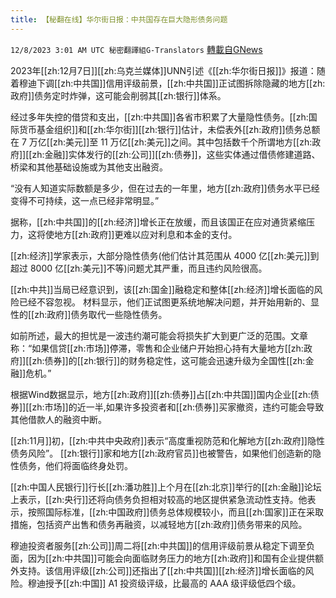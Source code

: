 ```yaml
---
title: 【秘翻在线】华尔街日报：中共国存在巨大隐形债务问题
---
```

`12/8/2023 3:01 AM UTC 秘密翻譯組G-Translators` [轉載自GNews](https://gnews.org/articles/2084663)

2023年[[zh:12月7日]][[zh:乌克兰媒体]]UNN引述《[[zh:华尔街日报]]》报道：随着穆迪下调[[zh:中共国]]信用评级前景，[[zh:中共国]]正试图拆除隐藏的地方[[zh:政府]]债务定时炸弹，这可能会削弱其[[zh:银行]]体系。

经过多年失控的借贷和支出，[[zh:中共国]]各省市积累了大量隐性债务。[[zh:国际货币基金组织]]和[[zh:华尔街]][[zh:银行]]估计，未偿表外[[zh:政府]]债务总额在 7 万亿[[zh:美元]]至 11 万亿[[zh:美元]]之间。其中包括数千个所谓地方[[zh:政府]][[zh:金融]]实体发行的[[zh:公司]][[zh:债券]]，这些实体通过借债修建道路、桥梁和其他基础设施或为其他支出融资。

“没有人知道实际数额是多少，但在过去的一年里，地方[[zh:政府]]债务水平已经变得不可持续，这一点已经非常明显。”

据称，[[zh:中共国]]的[[zh:经济]]增长正在放缓，而且该国正在应对通货紧缩压力，这将使地方[[zh:政府]]更难以应对利息和本金的支付。

[[zh:经济]]学家表示，大部分隐性债务(他们估计其范围从 4000 亿[[zh:美元]]到超过 8000 亿[[zh:美元]]不等)问题尤其严重，而且违约风险很高。

[[zh:中共]]当局已经意识到，该[[zh:国金]]融稳定和整体[[zh:经济]]增长面临的风险已经不容忽视。 材料显示，他们正试图更系统地解决问题，并开始用新的、显性的[[zh:政府]]债务取代一些隐性债务。

如前所述，最大的担忧是一波违约潮可能会将损失扩大到更广泛的范围。文章称：“如果信贷[[zh:市场]]停滞，零售和企业储户开始担心持有大量地方[[zh:政府]][[zh:债券]]的[[zh:银行]]的财务稳定性，这可能会迅速升级为全国性[[zh:金融]]危机。”

根据Wind数据显示，地方[[zh:政府]][[zh:债券]]占[[zh:中共国]]国内企业[[zh:债券]][[zh:市场]]的近一半,如果许多投资者和[[zh:债券]]买家撤资，违约可能会导致其他借款人的融资中断。

[[zh:11月]]初，[[zh:中共中央政府]]表示“高度重视防范和化解地方[[zh:政府]]隐性债务风险”。 [[zh:银行]]家和地方[[zh:政府官员]]也被警告，如果他们创造新的隐性债务，他们将面临终身处罚。

[[zh:中国人民银行]]行长[[zh:潘功胜]]上个月在[[zh:北京]]举行的[[zh:金融]]论坛上表示，[[zh:央行]]还将向债务负担相对较高的地区提供紧急流动性支持。他表示，按照国际标准，[[zh:中国政府]]债务总体规模较小，而且[[zh:国家]]正在采取措施，包括资产出售和债务再融资，以减轻地方[[zh:政府]]债务带来的风险。

穆迪投资者服务[[zh:公司]]周二将[[zh:中共国]]的信用评级前景从稳定下调至负面，因为[[zh:中共国]]可能会向面临财务压力的地方[[zh:政府]]和国有企业提供额外支持。该信用评级[[zh:公司]]还指出了[[zh:中共国]][[zh:经济]]增长面临的风险。穆迪授予[[zh:中国]] A1 投资级评级，比最高的 AAA 级评级低四个级。
